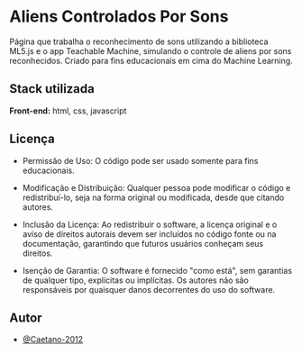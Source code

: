 
# Aliens Controlados Por Sons
Página que trabalha o reconhecimento de sons utilizando a biblioteca ML5.js e o app Teachable Machine, simulando o controle de aliens por sons reconhecidos. Criado para fins educacionais em cima do Machine Learning.



## Stack utilizada

**Front-end:** html, css, javascript




## Licença

- Permissão de Uso: O código pode ser usado somente para fins educacionais.

- Modificação e Distribuição: Qualquer pessoa pode modificar o código e redistribuí-lo, seja na forma original ou modificada, desde que citando autores.

- Inclusão da Licença: Ao redistribuir o software, a licença original e o aviso de direitos autorais devem ser incluídos no código fonte ou na documentação, garantindo que futuros usuários conheçam seus direitos.

- Isenção de Garantia: O software é fornecido "como está", sem garantias de qualquer tipo, explícitas ou implícitas. Os autores não são responsáveis por quaisquer danos decorrentes do uso do software.


## Autor

- [@Caetano-2012](https://www.github.com/Caetano-2012)

